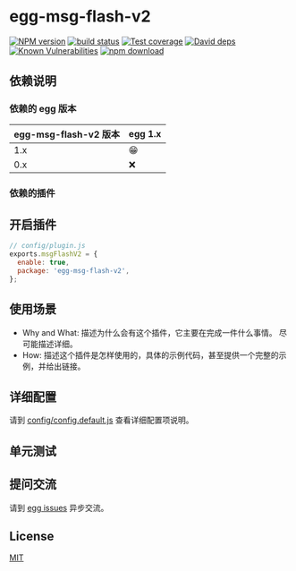 # egg-msg-flash-v2

[![NPM version][npm-image]][npm-url]
[![build status][travis-image]][travis-url]
[![Test coverage][codecov-image]][codecov-url]
[![David deps][david-image]][david-url]
[![Known Vulnerabilities][snyk-image]][snyk-url]
[![npm download][download-image]][download-url]

[npm-image]: https://img.shields.io/npm/v/egg-msg-flash-v2.svg?style=flat-square
[npm-url]: https://npmjs.org/package/egg-msg-flash-v2
[travis-image]: https://img.shields.io/travis/eggjs/egg-msg-flash-v2.svg?style=flat-square
[travis-url]: https://travis-ci.org/eggjs/egg-msg-flash-v2
[codecov-image]: https://img.shields.io/codecov/c/github/eggjs/egg-msg-flash-v2.svg?style=flat-square
[codecov-url]: https://codecov.io/github/eggjs/egg-msg-flash-v2?branch=master
[david-image]: https://img.shields.io/david/eggjs/egg-msg-flash-v2.svg?style=flat-square
[david-url]: https://david-dm.org/eggjs/egg-msg-flash-v2
[snyk-image]: https://snyk.io/test/npm/egg-msg-flash-v2/badge.svg?style=flat-square
[snyk-url]: https://snyk.io/test/npm/egg-msg-flash-v2
[download-image]: https://img.shields.io/npm/dm/egg-msg-flash-v2.svg?style=flat-square
[download-url]: https://npmjs.org/package/egg-msg-flash-v2

<!--
Description here.
-->

## 依赖说明

### 依赖的 egg 版本

egg-msg-flash-v2 版本 | egg 1.x
--- | ---
1.x | 😁
0.x | ❌

### 依赖的插件
<!--

如果有依赖其它插件，请在这里特别说明。如

- security
- multipart

-->

## 开启插件

```js
// config/plugin.js
exports.msgFlashV2 = {
  enable: true,
  package: 'egg-msg-flash-v2',
};
```

## 使用场景

- Why and What: 描述为什么会有这个插件，它主要在完成一件什么事情。
尽可能描述详细。
- How: 描述这个插件是怎样使用的，具体的示例代码，甚至提供一个完整的示例，并给出链接。

## 详细配置

请到 [config/config.default.js](config/config.default.js) 查看详细配置项说明。

## 单元测试

<!-- 描述如何在单元测试中使用此插件，例如 schedule 如何触发。无则省略。-->

## 提问交流

请到 [egg issues](https://github.com/eggjs/egg/issues) 异步交流。

## License

[MIT](LICENSE)

